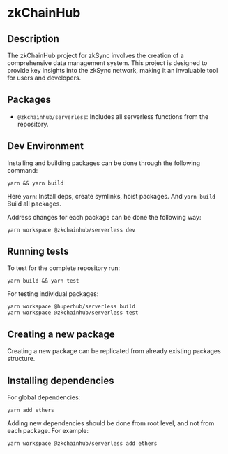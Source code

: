 # zkChainHub

## Description

The zkChainHub project for zkSync involves the creation of a comprehensive data management system. This project is designed to provide key insights into the zkSync network, making it an invaluable tool for users and developers.

## Packages

-   `@zkchainhub/serverless`: Includes all serverless functions from the repository.

## Dev Environment

Installing and building packages can be done through the following command:

```
yarn && yarn build
```

Here `yarn`: Install deps, create symlinks, hoist packages.
And `yarn build` Build all packages.

Address changes for each package can be done the following way:

```
yarn workspace @zkchainhub/serverless dev
```

## Running tests

To test for the complete repository run:

```
yarn build && yarn test
```

For testing individual packages:

```
yarn workspace @huperhub/serverless build
yarn workspace @zkchainhub/serverless test
```

## Creating a new package

<!-- //TODO: add a boilerplate tool -->

Creating a new package can be replicated from already existing packages structure.

## Installing dependencies

For global dependencies:

```
yarn add ethers
```

Adding new dependencies should be done from root level, and not from each package.
For example:

```
yarn workspace @zkchainhub/serverless add ethers
```
